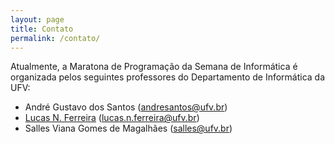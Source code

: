 ```yaml
---
layout: page
title: Contato
permalink: /contato/
---
```


Atualmente, a Maratona de Programação da Semana de Informática é organizada pelos seguintes professores do Departamento de Informática da UFV:

- André Gustavo dos Santos (andresantos@ufv.br)
- [Lucas N. Ferreira](https://www.lucasnferreira.com) (lucas.n.ferreira@ufv.br)
- Salles Viana Gomes de Magalhães (salles@ufv.br)
